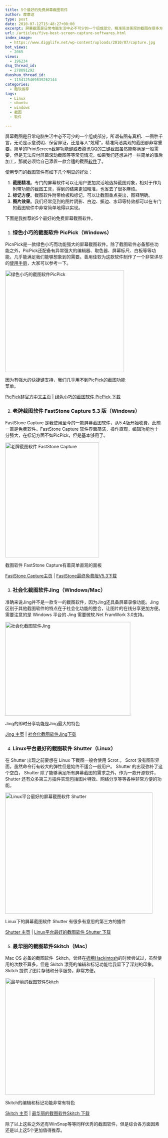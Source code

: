 ```yaml
---
title: 5个最好的免费屏幕截图软件
author: 摩摩诘
type: post
date: 2010-07-12T15:48:27+00:00
excerpt: 屏幕截图是日常电脑生活中必不可少的一个组成部分，精准简洁美观的截图在很多方面非常重要，本文是我推荐的5个最好的免费屏幕截图软件。
url: /articles/five-best-screen-capture-softwares.html
index_image:
  - https://www.digglife.net/wp-content/uploads/2010/07/capture.jpg
bot_views:
  - 2065
views:
  - 196234
dsq_thread_id:
  - 278091292
duoshuo_thread_id:
  - 1154125469839262144
categories:
  - 酷软推荐
tags:
  - Linux
  - ubuntu
  - windows
  - 截图
  - 软件

---
```

屏幕截图是日常电脑生活中必不可少的一个组成部分，所谓有图有真相、一图胜千言，无论是示意说明、保留罪证，还是与人“炫耀”，精准简洁美观的截图都非常重要。简单的PrintScreen截屏功能键或者腾讯QQ的三键截图虽然能够满足一般需要，但是无法应付屏幕滚动截图等等常见情况，如果我们还想进行一些简单的事后加工，那就必须给自己添置一款合适的截图[软件][1]了。

<!--more-->使用专门的截图软件有如下几个明显的好处：

  1. **截图精准**。专门的屏幕软件可以让用户更加灵活地选择截图对象，相对于作为附带功能的截图工具，得到的结果更加精准，也省去了很多麻烦。
  2. **标记方便**。截图软件附带绘板和标记，可以让截图重点突出，图释明确。
  3. **图片效果**。我们经常见到的图片阴影、白边、撕边、水印等特效都可以在专门的截图软件中非常简单地得以实现。

下面是我推荐的5个最好的免费屏幕截图软件。

  1. ### 绿色小巧的截图软件 PicPick（Windows）

PicnPick是一款绿色小巧而功能强大的屏幕截图软件。除了截图软件必备那些功能之外，PicPick还配备有异常强大的编辑器、取色器、屏幕标尺、白板等等功能，几乎能满足我们能够想象到的需要。善用佳软为这款软件制作了一个非常详尽的[使用手册][2]，大家可以参考一下。

<div id="attachment_3024" style="width: 390px" class="wp-caption alignnone">
  <a href="https://www.digglife.net/articles/five-best-screen-capture-softwares.html"><img class="size-full wp-image-3024" title="绿色小巧的截图软件PicPick" src="http://digglife.qiniudn.com/wp-content/uploads/2010/07/picpick.jpg" alt="绿色小巧的截图软件PicPick" width="380" height="325" /></a>
  
  <p class="wp-caption-text">
    因为有强大的快捷键支持，我们几乎用不到PicPick的截图功能菜单。
  </p>
</div>

<a title="PicPick主页" href="http://xbeta.info/picpick.htm" target="_blank">PicPick非官方中文主页</a> | <a title="小巧绿色的截图软件PicPick下载" href="http://ab623c63-download.picpick.org/download_start.html" target="_blank">绿色小巧的截图软件 PicPick 下载</a>

  2. ### 老牌截图软件 FastStone Capture 5.3 版（Windows）

FastStone Capture 是我使用至今的一款屏幕截图软件，从5.4版开始收费，此前一直是免费软件。FastStone Capture 软件界面简洁，操作直观，编辑功能也十分强大，在标记方面不如PicPick，但是基本够用了。

<div id="attachment_3023" style="width: 310px" class="wp-caption alignnone">
  <a href="https://www.digglife.net/articles/five-best-screen-capture-softwares.html"><img class="size-full wp-image-3023" title="老牌截图软件 FastStone Capture" src="http://digglife.qiniudn.com/wp-content/uploads/2010/07/fscapture.png" alt="老牌截图软件 FastStone Capture" width="300" height="367" /></a>
  
  <p class="wp-caption-text">
    截图软件 FastStone Capture有着简单直观的面板
  </p>
</div>

[FastStone Capture主页][3] | [FastStone最终免费版V5.3下载][4]

  3. ### 社会化截图软件Jing（Windows/Mac）

准确来说Jing并不是一款专一的截图软件，因为Jing还具备屏幕录像功能。Jing区别于其他截图软件的特点在于社会化功能的整合，让图片的在线分享更加方便。需要注意的是 Windows 平台的 Jing 需要微软.Net FramWork 3.0支持。

<div id="attachment_3026" style="width: 410px" class="wp-caption alignnone">
  <img class="size-full wp-image-3026" title="社会化截图软件Jing" src="http://digglife.qiniudn.com/wp-content/uploads/2010/07/jing.jpg" alt="社会化截图软件Jing" width="400" height="300" />
  
  <p class="wp-caption-text">
    Jing的即时分享功能是Jing最大的特色
  </p>
</div>

[Jing 主页][5] | [社会化截图软件Jing下载][6]

  4. ### Linux平台最好的截图软件 Shutter（Linux）

在 Shutter 出现之前要想在 Linux 下截图一般会使用 Scrot 。 Scrot 没有图形界面，虽然命令行有较大的弹性但是始终不适合一般用户。 Shutter 的出现弥补了这个空白， Shutter 除了能够满足所有屏幕截图的需求之外，作为一款开源软件， Shutter 还有众多第三方插件实现包括图片特效、网络分享等等各种非常方便的功能。

<div id="attachment_3027" style="width: 481px" class="wp-caption alignnone">
  <img class="size-full wp-image-3027" title="Linux平台最好的屏幕截图软件 Shutter" src="http://digglife.qiniudn.com/wp-content/uploads/2010/07/shutter.png" alt="Linux平台最好的屏幕截图软件 Shutter" width="471" height="387" />
  
  <p class="wp-caption-text">
    Linux下的屏幕截图软件 Shutter 有很多有意思的第三方的插件
  </p>
</div>

[Shutter 主页][7] | [Linux平台最好的截图软件 Shutter 下载][8]

  5. ### 最华丽的截图软件Skitch（Mac）

Mac OS 必备的截图软件  Skitch，曾经在[折腾Hackintosh][9]的时候尝试过，虽然使用的次数不算多，但是 Skitch 漂亮的编辑和标记功能给我留下了深刻的印象。Skitch 提供了图片存储和分享服务，非常方便。

<div id="attachment_3028" style="width: 488px" class="wp-caption alignnone">
  <a href="https://www.digglife.net/articles/five-best-screen-capture-softwares.html"><img class="size-full wp-image-3028" title="最华丽的截图软件Skitch" src="http://digglife.qiniudn.com/wp-content/uploads/2010/07/skitch.jpg" alt="最华丽的截图软件Skitch" width="478" height="374" /></a>
  
  <p class="wp-caption-text">
    Skitch的编辑和标记功能非常有特色
  </p>
</div>

[Skitch 主页][10] | [最华丽的截图软件Skitch 下载][11]</ol> 

除了以上这些之外还有WinSnap等等同样优秀的截图软件，但是综合各方面因素还是以上这5个更加值得推荐。

 [1]: https://www.digglife.net/articles/category/software
 [2]: http://xbeta.info/picpick-guide.htm
 [3]: http://www.faststone.org/FSCaptureDetail.htm
 [4]: http://www.aplusfreeware.com/categories/mmedia/FastStoneCapture.html
 [5]: http://www.jingproject.com/
 [6]: http://www.jingproject.com/features/
 [7]: http://shutter-project.org/
 [8]: http://shutter-project.org/downloads/
 [9]: https://www.digglife.net/articles/install-leopard-on-pc.html
 [10]: http://skitch.com/
 [11]: http://get.skitch.com/skitch-beta.dmg